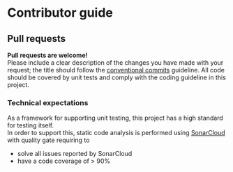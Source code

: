 # Contributor guide

## Pull requests

**Pull requests are welcome!**  
Please include a clear description of the changes you have made with your request; the title should follow
the [conventional commits](https://www.conventionalcommits.org/en/v1.0.0/) guideline.
All code should be covered by unit tests and comply with the coding guideline in this project.

### Technical expectations

As a framework for supporting unit testing, this project has a high standard for testing itself.  
In order to support this, static code analysis is performed
using [SonarCloud](https://sonarcloud.io/summary/overall?id=aweXpect_Mockolate&branch=main) with quality gate requiring to

- solve all issues reported by SonarCloud
- have a code coverage of > 90%
